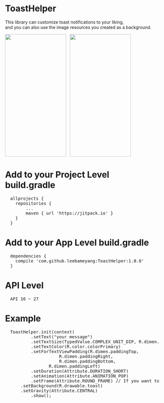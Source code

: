 # ToastHelper

This library can customize toast notifications to your liking,<br/>
and you can also use the image resources you created as a background.

<div>
   <img src="https://user-images.githubusercontent.com/33782600/39125184-19053a4c-4739-11e8-85f7-05eba3e03584.png" width="200" height="400">
   <img src="https://user-images.githubusercontent.com/33782600/39125144-f8d7fd9a-4738-11e8-9217-3cb4193d064e.png" width="200" height="400">
</div>

# Add to your Project Level build.gradle 
<pre>
  allprojects {
	repositories {
		...
		maven { url 'https://jitpack.io' }
	}
  }
</pre>

# Add to your App Level build.gradle
<pre>
  dependencies {
	compile 'com.github.leebameyang:ToastHelper:1.0.0'
  }
</pre>

# API Level
<pre>
  API 16 ~ 27
</pre>

# Example
<pre>
  ToastHelper.init(context)
          .setText("your message")
          .setTextSize(TypedValue.COMPLEX_UNIT_DIP, R.dimen.fontSize)
          .setTextColor(R.color.colorPrimary)
          .setForTextViewPadding(R.dimen.paddingTop,
			         R.dimen.paddingRight,
		  	         R.dimen.paddingBottom,
				 R.dimen.paddingLeft)
          .setDuration(Attribute.DURATION_SHORT)
          .setAnimation(Attribute.ANIMATION_POP)
          .setFrame(Attribute.ROUND_FRAME) // If you want to use background resources, do not use frames.
	  .setBackground(R.drawable.toast)
	  .setGravity(Attribute.CENTRAL)
          .show();
</pre>
